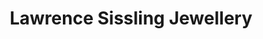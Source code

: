 ---
title: "Lawrence Sissling Jewellery"
url: /burgess-hill/lawrence-sissling-jewellery/
shop: jewelry
---